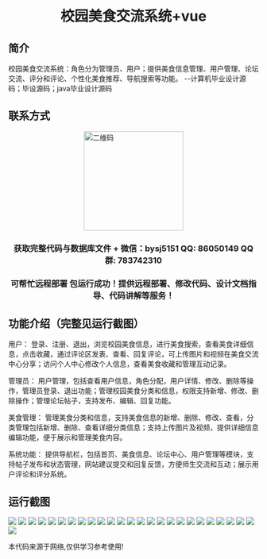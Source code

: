 <p><h1 align="center">校园美食交流系统+vue</h1></p>

## 简介
校园美食交流系统：角色分为管理员、用户；提供美食信息管理、用户管理、论坛交流、评分和评论、个性化美食推荐、导航搜索等功能。    --计算机毕业设计源码；毕设源码；java毕业设计源码


## 联系方式
<img src="https://bs-1329754181.cos.ap-shanghai.myqcloud.com/wx.jpg" alt="二维码" style="display: block; margin: 0 auto;" width="200px">
<p><h3 align="center">获取完整代码与数据库文件 + 微信：bysj5151 QQ: 86050149 QQ群: 783742310</h3></p>
<p><h3 align="center">可帮忙远程部署 包运行成功！提供远程部署、修改代码、设计文档指导、代码讲解等服务！</h3></p>

## 功能介绍（完整见运行截图）
用户： 登录、注册、退出，浏览校园美食信息，进行美食搜索，查看美食详细信息，点击收藏，通过评论区发表、查看、回复评论，可上传图片和视频在美食交流中心分享；访问个人中心修改个人信息，查看美食收藏和管理互动记录。

管理员： 用户管理，包括查看用户信息，角色分配，用户详情、修改、删除等操作，管理员登录、退出功能；管理校园美食分类和信息，权限支持新增、修改、删除操作；管理论坛帖子，支持发布、编辑、回复功能。

美食管理： 管理美食分类和信息，支持美食信息的新增、删除、修改、查看，分类管理包括新增、删除、查看详细分类信息；支持上传图片及视频，提供详细信息编辑功能，便于展示和管理美食内容。

系统功能： 提供导航栏，包括首页、美食信息、论坛中心、用户管理等模块，支持帖子发布和状态管理，网站建议提交和回复反馈，方便师生交流和互动；展示用户评论和评分系统。


## 运行截图
![](https://bs-1329754181.cos.ap-shanghai.myqcloud.com/ssm/CampusFoodExchangeSystem/img/001.jpg)
![](https://bs-1329754181.cos.ap-shanghai.myqcloud.com/ssm/CampusFoodExchangeSystem/img/002.jpg)
![](https://bs-1329754181.cos.ap-shanghai.myqcloud.com/ssm/CampusFoodExchangeSystem/img/003.jpg)
![](https://bs-1329754181.cos.ap-shanghai.myqcloud.com/ssm/CampusFoodExchangeSystem/img/004.jpg)
![](https://bs-1329754181.cos.ap-shanghai.myqcloud.com/ssm/CampusFoodExchangeSystem/img/005.jpg)
![](https://bs-1329754181.cos.ap-shanghai.myqcloud.com/ssm/CampusFoodExchangeSystem/img/006.jpg)
![](https://bs-1329754181.cos.ap-shanghai.myqcloud.com/ssm/CampusFoodExchangeSystem/img/007.jpg)
![](https://bs-1329754181.cos.ap-shanghai.myqcloud.com/ssm/CampusFoodExchangeSystem/img/008.jpg)
![](https://bs-1329754181.cos.ap-shanghai.myqcloud.com/ssm/CampusFoodExchangeSystem/img/009.jpg)
![](https://bs-1329754181.cos.ap-shanghai.myqcloud.com/ssm/CampusFoodExchangeSystem/img/010.jpg)
![](https://bs-1329754181.cos.ap-shanghai.myqcloud.com/ssm/CampusFoodExchangeSystem/img/011.jpg)
![](https://bs-1329754181.cos.ap-shanghai.myqcloud.com/ssm/CampusFoodExchangeSystem/img/012.jpg)
![](https://bs-1329754181.cos.ap-shanghai.myqcloud.com/ssm/CampusFoodExchangeSystem/img/013.jpg)
![](https://bs-1329754181.cos.ap-shanghai.myqcloud.com/ssm/CampusFoodExchangeSystem/img/014.jpg)
![](https://bs-1329754181.cos.ap-shanghai.myqcloud.com/ssm/CampusFoodExchangeSystem/img/015.jpg)
![](https://bs-1329754181.cos.ap-shanghai.myqcloud.com/ssm/CampusFoodExchangeSystem/img/016.jpg)
![](https://bs-1329754181.cos.ap-shanghai.myqcloud.com/ssm/CampusFoodExchangeSystem/img/017.jpg)
![](https://bs-1329754181.cos.ap-shanghai.myqcloud.com/ssm/CampusFoodExchangeSystem/img/018.jpg)
![](https://bs-1329754181.cos.ap-shanghai.myqcloud.com/ssm/CampusFoodExchangeSystem/img/019.jpg)
![](https://bs-1329754181.cos.ap-shanghai.myqcloud.com/ssm/CampusFoodExchangeSystem/img/020.jpg)
![](https://bs-1329754181.cos.ap-shanghai.myqcloud.com/ssm/CampusFoodExchangeSystem/img/021.jpg)
![](https://bs-1329754181.cos.ap-shanghai.myqcloud.com/ssm/CampusFoodExchangeSystem/img/022.jpg)
![](https://bs-1329754181.cos.ap-shanghai.myqcloud.com/ssm/CampusFoodExchangeSystem/img/023.jpg)
![](https://bs-1329754181.cos.ap-shanghai.myqcloud.com/ssm/CampusFoodExchangeSystem/img/024.jpg)
![](https://bs-1329754181.cos.ap-shanghai.myqcloud.com/ssm/CampusFoodExchangeSystem/img/025.jpg)
![](https://bs-1329754181.cos.ap-shanghai.myqcloud.com/ssm/CampusFoodExchangeSystem/img/026.jpg)

<p>本代码来源于网络,仅供学习参考使用!</p>
